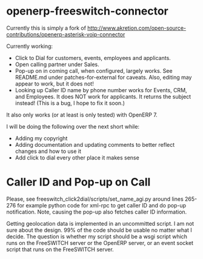 openerp-freeswitch-connector
============================

Currently this is simply a fork of http://www.akretion.com/open-source-contributions/openerp-asterisk-voip-connector

Currently working:
 * Click to Dial for customers, events, employees and applicants.
 * Open calling partner under Sales.
 * Pop-up on in coming call, when configured, largely works. See README.md
   under patches-for-external for caveats. Also, editing may appear to work,
   but it does not!
 * Looking up Caller ID name by phone number works for Events, CRM,
   and Employees. It does NOT work for applicants. It returns the subject
   instead! (This is a bug, I hope to fix it soon.)

It also only works (or at least is only tested) with OpenERP 7.

I will be doing the following over the next short while:
* Adding my copyright
* Adding documentation and updating comments to better reflect changes and how
  to use it
* Add click to dial every other place it makes sense


Caller ID and Pop-up on Call
============================

Please, see freeswitch_click2dial/scripts/set_name_agi.py around lines 265-276
for example python code for xml-rpc to get caller ID and do pop-up
notification. Note, causing the pop-up also fetches caller ID information.

Getting geolocation data is implemented in an uncommitted script. I am not sure
about the design. 99% of the code should be usable no matter what I decide.
The question is whether my script should be a wsgi script which runs on the
FreeSWITCH server or the OpenERP server, or an event socket script that runs on
the FreeSWITCH server.
